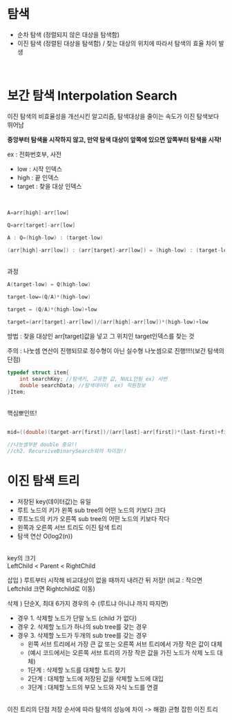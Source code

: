 # 탐색

* 순차 탐색 (정렬되지 않은 대상을 탐색함)
* 이진 탐색 (정렬된 대상을 탐색함) / 찾는 대상의 위치에 따라서 탐색의 효율 차이 발생
<br>

# 보간 탐색 Interpolation Search

이진 탐색의 비효율성을 개선시킨 알고리즘, 탐색대상을 줄이는 속도가 이진 탐색보다 뛰어남

__중앙부터 탐색을 시작하지 않고, 만약 탐색 대상이 앞쪽에 있으면 앞쪽부터 탐색을 시작!__

ex : 전화번호부, 사전

* low : 시작 인덱스
* high : 끝 인덱스
* target : 찾을 대상 인덱스
<br>

```C
A=arr[high]-arr[low]

Q=arr[target]-arr[low]

A : Q=(high-low) : (target-low)

(arr[high]-arr[low]) : (arr[target]-arr[low]) = (high-low) : (target-low)
```

<br>
과정

```C
A(target-low) = Q(high-low)

target-low=(Q/A)*(high-low)

target = (Q/A)*(high-low)+low

target=(arr[target]-arr[low])/(arr[high]-arr[low])*(high-low)+low
```

방법 : 찾을 대상인 arr[target]값을 넣고 그 위치인 target인덱스를 찾는 것

주의 : 나눗셈 연산이 진행되므로 정수형이 아닌 실수형 나눗셈으로 진행!!!!(보간 탐색의 단점)

```C
typedef struct item{
	int searchKey; //탐색키, 고유한 값, NULL안됨 ex) 사번
	double searchData; //탐색데이터  ex) 직원정보
}Item;
```
<br>
핵심뽀인뜨!

```C

mid=((double)(target-arr[first])/(arr[last]-arr[first])*(last-first)+first;

//나눗셈부분 double 중요!!
//ch2. RecursiveBinarySearch와의 차이점!!

```

# 이진 탐색 트리

* 저장된 key(데이터값)는 유일
* 루트 노드의 키가 왼쪽 sub tree의 어떤 노드의 키보다 크다
* 루트노드의 키가 오른쪽  sub tree의 어떤 노드의 키보다 작다
* 왼쪽과 오른쪽 서브 트리도 이진 탐색 트리
* 탐색 연산 O(log2(n))

<br>
key의 크기
<br>
LeftChild < Parent < RightChild
<br>

삽입 ) 루트부터 시작해 비교대상이 없을 때까지 내려간 뒤 저장! (비교 : 작으면 Leftchild 크면 Rightchild로 이동)

삭제 ) 단순X, 최대 6가지 경우의 수 (루트냐 아니냐 까지 따지면)
* 경우 1. 삭제할 노드가 단말 노드 (child 가 없다)
* 경우 2. 삭제할 노드가 하나의 sub tree를 갖는 경우
* 경우 3. 삭제할 노드가 두개의 sub tree를 갖는 경우
	* 왼쪽 서브 트리에서 가장 큰 값 또는 오른쪽 서브 트리에서 가장 작은 값이 대체
	* (예시 코드에서는 오른쪽 서브 트리의 가장 작은 값을 가진 노드가 삭제 노드 대체)
	* 1단계 : 삭제할 노드를 대체할 노드 찾기
	* 2단계 : 대체할 노드에 저장된 값을 삭제할 노드에 대입
	* 3단계 : 대체할 노드의 부모 노드와 자식 노드를 연결
<br>
이진 트리의 단점 
저장 순서에 따라 탐색의 성능에 차이 -> 해결) 균형 잡힌 이진 트리
